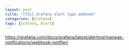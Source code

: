 ```yaml
---
layout: post
title: "[TIL] Grafana alert type webhook"
categories: [Grafana]
tags: [Grafana, Alert]
---
```


https://grafana.com/docs/grafana/latest/alerting/manage-notifications/webhook-notifier/

